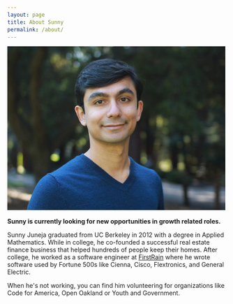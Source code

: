 ```yaml
---
layout: page
title: About Sunny
permalink: /about/
---
```

<img class='headshot' src='/img/headshot.jpg' alt="Sunny Juneja's headshot">

**Sunny is currently looking for new opportunities in growth related roles.**

Sunny Juneja graduated from UC Berkeley in 2012 with a degree in Applied Mathematics.
While in college, he co-founded a successful real estate finance business that helped hundreds
of people keep their homes. After college, he worked as a software engineer at 
[FirstRain](http://firstrain.com/) where he wrote software used by Fortune 500s like
Cienna, Cisco, Flextronics, and General Electric.

When he's not working, you can find him volunteering for organizations like Code for America,
Open Oakland or Youth and Government.
